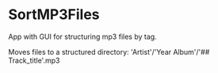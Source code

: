 # SortMP3Files

App with GUI for structuring mp3 files by tag. 

Moves files to a structured directory: 'Artist'/'Year Album'/'## Track_title'.mp3
